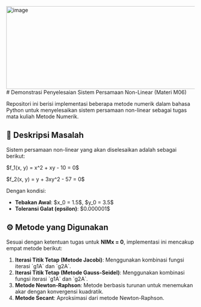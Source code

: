 
<img width="1580" height="222" alt="image" src="https://github.com/user-attachments/assets/a5d52df7-18c6-4c83-9769-6f2b8e98f87b" />
# Demonstrasi Penyelesaian Sistem Persamaan Non-Linear (Materi M06)

Repositori ini berisi implementasi beberapa metode numerik dalam bahasa Python untuk menyelesaikan sistem persamaan non-linear sebagai tugas mata kuliah Metode Numerik.

## 📝 Deskripsi Masalah

Sistem persamaan non-linear yang akan diselesaikan adalah sebagai berikut:

\$f_1(x, y) = x^2 + xy - 10 = 0\$

\$f_2(x, y) = y + 3xy^2 - 57 = 0\$

Dengan kondisi:
* **Tebakan Awal**: \$x_0 = 1.5\$, \$y_0 = 3.5\$
* **Toleransi Galat (epsilon)**: \$0.000001\$

## ⚙️ Metode yang Digunakan

Sesuai dengan ketentuan tugas untuk **NIMx = 0**, implementasi ini mencakup empat metode berikut:

1.  **Iterasi Titik Tetap (Metode Jacobi)**: Menggunakan kombinasi fungsi iterasi \`g1A\` dan \`g2A\`.
2.  **Iterasi Titik Tetap (Metode Gauss-Seidel)**: Menggunakan kombinasi fungsi iterasi \`g1A\` dan \`g2A\`.
3.  **Metode Newton-Raphson**: Metode berbasis turunan untuk menemukan akar dengan konvergensi kuadratik.
4.  **Metode Secant**: Aproksimasi dari metode Newton-Raphson.
